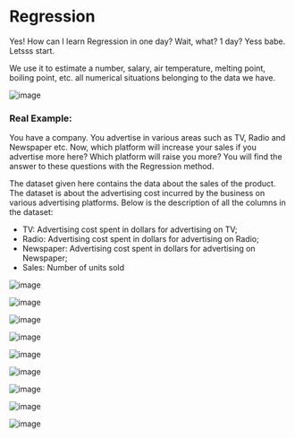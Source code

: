 # Regression

Yes! How can I learn Regression in one day? Wait, what? 1 day? Yess babe. Letsss start.

We use it to estimate a number, salary, air temperature, melting point, boiling point, etc. all numerical situations belonging to the data we have.


![image](https://github.com/hocuf/Machine-Learning-Topic/assets/92105996/8ae17b98-71e4-4f63-b5e4-29e91441aeb1)



### Real Example:

You have a company. You advertise in various areas such as TV, Radio and Newspaper etc. Now, which platform will increase your sales if you advertise more here? Which platform will raise you more? You will find the answer to these questions with the Regression method.

The dataset given here contains the data about the sales of the product. The dataset is about the advertising cost incurred by the business on various advertising platforms. Below is the description of all the columns in the dataset:
 - 	TV: Advertising cost spent in dollars for advertising on TV;
 - 	Radio: Advertising cost spent in dollars for advertising on Radio;
 - 	Newspaper: Advertising cost spent in dollars for advertising on Newspaper;
 - 	Sales: Number of units sold



![image](https://github.com/hocuf/Machine-Learning-Topic/assets/92105996/c9b43453-5a19-4f12-8b2a-3880345ca815)

![image](https://github.com/hocuf/Machine-Learning-Topic/assets/92105996/0cef208f-426e-4c4b-8cd8-04d9e1779940)

![image](https://github.com/hocuf/Machine-Learning-Topic/assets/92105996/6e54d245-3f40-4e06-bfa9-43c62850bcba)

![image](https://github.com/hocuf/Machine-Learning-Topic/assets/92105996/9c0761e6-a8ff-4865-b125-f4f857862b27)

![image](https://github.com/hocuf/Machine-Learning-Topic/assets/92105996/495a9491-b461-41a2-883b-fca64f330168)

![image](https://github.com/hocuf/Machine-Learning-Topic/assets/92105996/2561b2cb-bced-4001-b60a-62dd874eceea)

![image](https://github.com/hocuf/Machine-Learning-Topic/assets/92105996/c8b537cc-9d68-4bba-9ba9-fc0cd453441b)

![image](https://github.com/hocuf/Machine-Learning-Topic/assets/92105996/31358e28-79be-4fa5-9af9-38224c89e5c0)


![image](https://github.com/hocuf/Machine-Learning-Topic/assets/92105996/322959ce-1d9f-499b-bd0d-50691f7fdca3)

